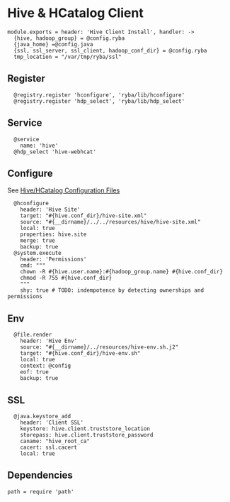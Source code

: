 
# Hive & HCatalog Client

    module.exports = header: 'Hive Client Install', handler: ->
      {hive, hadoop_group} = @config.ryba
      {java_home} =@config.java
      {ssl, ssl_server, ssl_client, hadoop_conf_dir} = @config.ryba
      tmp_location = "/var/tmp/ryba/ssl"

## Register

      @registry.register 'hconfigure', 'ryba/lib/hconfigure'
      @registry.register 'hdp_select', 'ryba/lib/hdp_select'

## Service

      @service
        name: 'hive'
      @hdp_select 'hive-webhcat'

## Configure

See [Hive/HCatalog Configuration Files](http://docs.hortonworks.com/HDPDocuments/HDP1/HDP-1.3.2/bk_installing_manually_book/content/rpm-chap6-3.html)

      @hconfigure
        header: 'Hive Site'
        target: "#{hive.conf_dir}/hive-site.xml"
        source: "#{__dirname}/../../resources/hive/hive-site.xml"
        local: true
        properties: hive.site
        merge: true
        backup: true
      @system.execute
        header: 'Permissions'
        cmd: """
        chown -R #{hive.user.name}:#{hadoop_group.name} #{hive.conf_dir}
        chmod -R 755 #{hive.conf_dir}
        """
        shy: true # TODO: indempotence by detecting ownerships and permissions

## Env

      @file.render
        header: 'Hive Env'
        source: "#{__dirname}/../resources/hive-env.sh.j2"
        target: "#{hive.conf_dir}/hive-env.sh"
        local: true
        context: @config
        eof: true
        backup: true

## SSL

      @java.keystore_add
        header: 'Client SSL'
        keystore: hive.client.truststore_location
        storepass: hive.client.truststore_password
        caname: "hive_root_ca"
        cacert: ssl.cacert
        local: true

## Dependencies

    path = require 'path'
